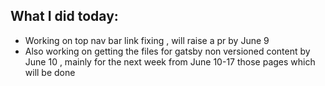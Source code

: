 ## What I did today:
- Working on top nav bar link fixing , will raise a pr by June 9
- Also working on getting the files for gatsby non versioned content by June 10 , mainly for the next week from June 10-17 those pages which will be done 